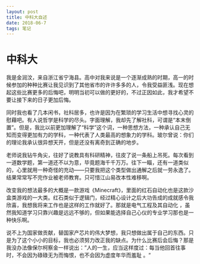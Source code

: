 ```yaml
---
layout: post
title: 中科大自述
date: 2018-06-7
tags: 笔记   
---
```


# 中科大

   我是金润汶，来自浙江省宁海县。高中对我来说是一个逐渐成熟的时期，高一的时候参加的种种比赛让我见识到了其他省市的许许多多的人，令我受益匪浅。现在想起这些比赛更多的后悔吧，明明当初可以做的更好的，不过正因如此，我才希望不要让接下来的日子更加后悔。

  同时我也看了几本闲书，社科居多，也许是因为在繁琐的学习生活中想寻找心灵的慰藉吧。有人说哲学是科学的尽头。字面理解，我却先了解社科，可谓是“本末倒置”。但是，我比以前更加理解了“科学”这个词，一种思想方法，一种承认自己无知而变得更加有力的学科，一种代表了人类最高的想象力的学科。玻尔曾说：你们的理论我承认很异想天开，但是还没有离奇到正确的地步。

  老师说我钻牛角尖，往好了说教具有科研精神，往皮了说一条船上吊死。每次看到一道数学题，第一道还不以为意，毕竟题海千千万万。往下一瞄，还有一道类似的，心里就用一种奇怪的充动——只要我把这个类型做出通解之后就一劳永逸了。结果常常写不完作业被老师教育。只可惜江山易改本性难移啊。

  改变我的想法最多的大概是一款游戏《Minecraft》，里面的红石自动化也是这款沙盒类游戏的一大类。红石类似于逻辑门，经过精心设计之后大功告成的成就感令我欣喜，我想我将来工作也是这样的工作就好了。那就是电气工程及其自动化 ，虽然我知道学习只靠兴趣是远远不够的，但如果能选择自己心仪的专业学习那也是一种快乐啊。

  说不上为国家做贡献，替国家产芯片的伟大梦想，我只想做出属于自己的东西。只是为了这个小小的目标，我也必须努力改正我的缺点。为什么比赛后会后悔？那是我没办法像保尔柯察金一样说出：”人的一生，应当这样度过：每当他回首往事时，不会因为碌碌无为而悔恨，也不会因为虚度年华而羞耻 。“